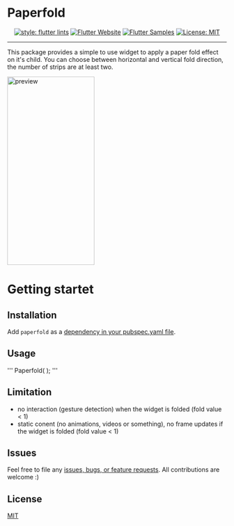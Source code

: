 # Paperfold
<p align="center">  
<a href="https://github.com/flutter/packages/tree/master/packages/flutter_lints"><img src="https://img.shields.io/badge/style-flutter_lints-40c4ff.svg" alt="style: flutter lints"></a>  
<a href="https://flutter.dev/docs/development/data-and-backend/state-mgmt/options#bloc--rx"><img src="https://img.shields.io/badge/flutter-website-deepskyblue.svg" alt="Flutter Website"></a>  
<a href="https://fluttersamples.com"><img src="https://img.shields.io/badge/flutter-samples-teal.svg?longCache=true" alt="Flutter Samples"></a>  
<a href="https://opensource.org/licenses/MIT"><img src="https://img.shields.io/badge/license-MIT-purple.svg" alt="License: MIT"></a>  
</p>

---
<p>This package provides a simple to use widget to apply a paper fold effect on it's child. You can choose between horizontal and vertical fold direction, the number of strips are at least two.</p>

<img src="paperfold.gif" alt="preview" width="200" height="433" />

# Getting startet

## Installation
Add `paperfold` as a [dependency in your pubspec.yaml file](https://flutter.dev/using-packages/).

## Usage
'''
Paperfold(
);
'''

## Limitation
- no interaction (gesture detection) when the widget is folded (fold value < 1)
- static conent (no animations, videos or something), no frame updates if the widget is folded (fold value < 1)

## Issues
Feel free to file any [issues, bugs, or feature requests](https://github.com/dasRicardo/flutter_paperfold/issues).
All contributions are welcome :)

## License
[MIT](https://choosealicense.com/licenses/mit/)
